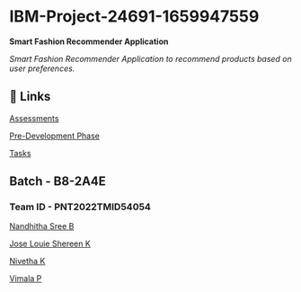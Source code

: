 # IBM-Project-24691-1659947559
<b>Smart Fashion Recommender Application </b>
  
<i>Smart Fashion Recommender Application to recommend products based on user preferences.</i>

## 🔗 Links

[Assessments](https://github.com/IBM-EPBL/IBM-Project-24691-1659947559/tree/main/Assessments)

[Pre-Development Phase](https://github.com/IBM-EPBL/IBM-Project-24691-1659947559/tree/main/Pre-Development%20Phase)

[Tasks](https://github.com/IBM-EPBL/IBM-Project-24691-1659947559/tree/main/Tasks)


## Batch - B8-2A4E

### Team ID - PNT2022TMID54054

[Nandhitha Sree B](https://github.com/Nandhitha-Sree-B)

[Jose Louie Shereen K](https://github.com/ShereenAlby)

[Nivetha K](https://github.com/Nivekumar01)

[Vimala P](https://github.com/Vimala18)
